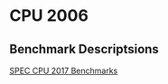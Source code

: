 # CPU 2006

## Benchmark Descriptsions

[SPEC CPU 2017 Benchmarks](https://www.spec.org/cpu2017/Docs/index.html#benchmarks)
